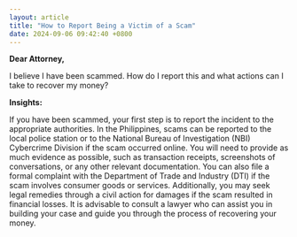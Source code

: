 ```yaml
---
layout: article
title: "How to Report Being a Victim of a Scam"
date: 2024-09-06 09:42:40 +0800
---
```


<p><strong>Dear Attorney,</strong></p><p>I believe I have been scammed. How do I report this and what actions can I take to recover my money?</p><p><strong>Insights:</strong></p><p>If you have been scammed, your first step is to report the incident to the appropriate authorities. In the Philippines, scams can be reported to the local police station or to the National Bureau of Investigation (NBI) Cybercrime Division if the scam occurred online. You will need to provide as much evidence as possible, such as transaction receipts, screenshots of conversations, or any other relevant documentation. You can also file a formal complaint with the Department of Trade and Industry (DTI) if the scam involves consumer goods or services. Additionally, you may seek legal remedies through a civil action for damages if the scam resulted in financial losses. It is advisable to consult a lawyer who can assist you in building your case and guide you through the process of recovering your money.</p>